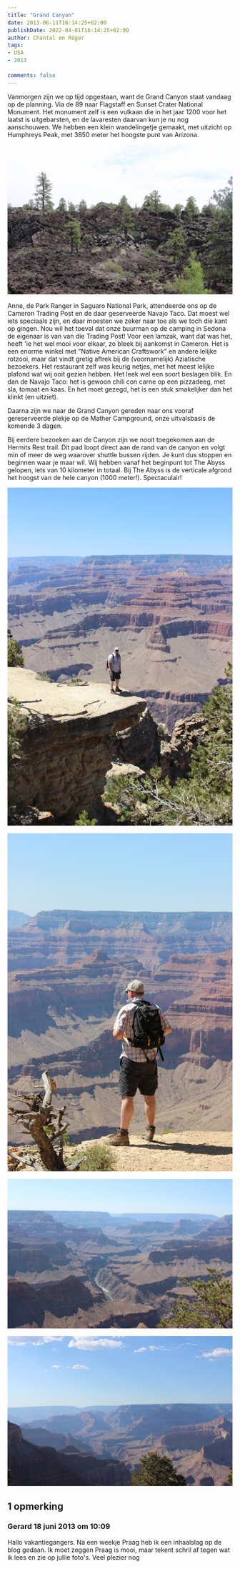 ```yaml
---
title: "Grand Canyon"
date: 2013-06-11T16:14:25+02:00
publishDate: 2022-04-01T16:14:25+02:00
author: Chantal en Roger
tags:
- USA
- 2013

comments: false
---
```


Vanmorgen zijn we op tijd opgestaan, want de Grand Canyon staat vandaag op de planning. Via de 89 naar Flagstaff en Sunset Crater National Monument. Het monument zelf is een vulkaan die in het jaar 1200 voor het laatst is uitgebarsten, en de lavaresten daarvan kun je nu nog aanschouwen. We hebben een klein wandelingetje gemaakt, met uitzicht op Humphreys Peak, met 3850 meter het hoogste punt van Arizona.

![Sunset Crater National Monument](./images/IMG_3262.JPG)

Anne, de Park Ranger in Saguaro National Park, attendeerde ons op de Cameron Trading Post en de daar geserveerde Navajo Taco. Dat moest wel iets speciaals zijn, en daar moesten we zeker naar toe als we toch die kant op gingen. Nou wil het toeval dat onze buurman op de camping in Sedona de eigenaar is van van die Trading Post! Voor een lamzak, want dat was het, heeft 'ie het wel mooi voor elkaar, zo bleek bij aankomst in Cameron. Het is een enorme winkel met "Native American Craftswork" en andere lelijke rotzooi, maar dat vindt gretig aftrek bij de (voornamelijk) Aziatische bezoekers. Het restaurant zelf was keurig netjes, met het meest lelijke plafond wat wij ooit gezien hebben. Het leek wel een soort beslagen blik. En dan de Navajo Taco: het is gewoon chili con carne op een pizzadeeg, met sla, tomaat en kaas. En het moet gezegd, het is een stuk smakelijker dan het klinkt (en uitziet).

Daarna zijn we naar de Grand Canyon gereden naar ons vooraf gereserveerde plekje op de Mather Campground, onze uitvalsbasis de komende 3 dagen.

Bij eerdere bezoeken aan de Canyon zijn we nooit toegekomen aan de Hermits Rest trail. Dit pad loopt direct aan de rand van de canyon en volgt min of meer de weg waarover shuttle bussen rijden. Je kunt dus stoppen en beginnen waar je maar wil. Wij hebben vanaf het beginpunt tot The Abyss gelopen, iets van 10 kilometer in totaal. Bij The Abyss is de verticale afgrond het hoogst van de hele canyon (1000 meter!). Spectaculair!

![Grand Canyon](./images/IMG_3279.JPG)

![Grand Canyon](./images/IMG_3296.JPG)

![Grand Canyon](./images/IMG_3300.JPG)

![Grand Canyon](./images/IMG_3310.JPG)

## 1 opmerking

### Gerard 18 juni 2013 om 10:09

Hallo vakantiegangers. Na een weekje Praag heb ik een inhaalslag op de blog gedaan. Ik moet zeggen Praag is mooi, maar tekent schril af tegen wat ik lees en zie op jullie foto's. Veel plezier nog
